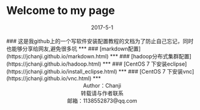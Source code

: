 # Welcome to my page
<center>2017-5-1</center><br>
### 这是我github上的一个写软件安装配置教程的文档为了防止自己忘记，同时也能够分享给网友,避免很多坑
***
### [markdown配置](https://jchanji.github.io/markdown.html)
***
### [hadoop分布式集群配置](https://jchanji.github.io/hadoop.html)
***
### [CentOS 7 下安装eclipse](https://jchanji.github.io/install_eclipse.html)
***
### [CentOS 7 下安装vnc](https://jchanji.github.io/vnc.html)
***
<div style="height:200px;widh=100%;">
<center>Author：Chanji</center>
<center>转载请与作者联系</center>
<center>邮箱：1138552873@qq.com</center>
</div>



